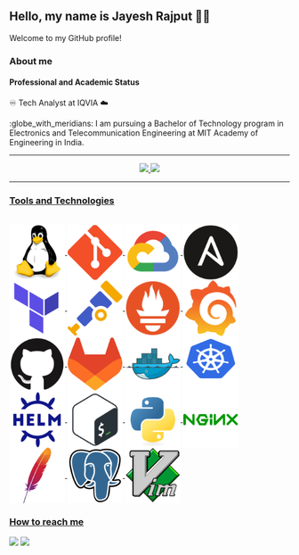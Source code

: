 <!--
### Hi there 👋
-->

<!--
**jayeshrajputtech/jayeshrajputtech** is a ✨ _special_ ✨ repository because its `README.md` (this file) appears on your GitHub profile.

Here are some ideas to get you started:

- 🔭 I’m currently working on ...
- 🌱 I’m currently learning ...
- 👯 I’m looking to collaborate on ...
- 🤔 I’m looking for help with ...
- 💬 Ask me about ...
- 📫 How to reach me: ...
- 😄 Pronouns: ...
- ⚡ Fun fact: ...
-->
## Hello, my name is Jayesh Rajput 👋🏼

Welcome to my GitHub profile!

### About me

#### Professional and Academic Status

:infinity: Tech Analyst at IQVIA :cloud:

:globe\_with\_meridians: I am pursuing a Bachelor of Technology program in Electronics and Telecommunication Engineering at MIT Academy of Engineering in India.
<!--
#### Hobbies and Interests

:martial\_arts\_uniform: White belt Karate practitioner

:muscle: Calisthenics practitioner

:man\_cook: Hobbyist cook
-->
---

<div align="center">
  <a href="https://github.com/mreisroot">
  <img height="180em" src="https://github-readme-stats-git-masterrstaa-rickstaa.vercel.app/api?username=jayeshrajputtech&show_icons=true&theme=gotham&include_all_commits=true&count_private=true"/>
  <img height="180em" src="https://github-readme-stats-git-masterrstaa-rickstaa.vercel.app/api/top-langs/?username=jayeshrajputtech&layout=compact&langs_count=7&theme=gotham"/>
</div>

---

### Tools and Technologies
  
<div style="display: inline_block"><br>
<!--   <img align="center" alt="MReis-FreeBSD" height="30" width="40" src="https://raw.githubusercontent.com/gilbarbara/logos/main/logos/freebsd.svg"> -->
  <img align="center" alt="MReis-Linux" height="100" width="100" src="https://raw.githubusercontent.com/devicons/devicon/master/icons/linux/linux-original.svg">
  <img align="center" alt="MReis-Git" height="100" width="100" src="https://raw.githubusercontent.com/devicons/devicon/master/icons/git/git-original.svg">
  <img align="center" alt="MReis-GCP" height="100" width="100" src="https://raw.githubusercontent.com/devicons/devicon/master/icons/googlecloud/googlecloud-original.svg">
  <img align="center" alt="MReis-Ansible" height="100" width="100" src="https://raw.githubusercontent.com/devicons/devicon/master/icons/ansible/ansible-original.svg">
  <img align="center" alt="MReis-Terraform" height="100" width="100" src="https://raw.githubusercontent.com/devicons/devicon/master/icons/terraform/terraform-original.svg">
<!--   <img align="center" alt="MReis-Packer" height="30" width="40" src="https://raw.githubusercontent.com/devicons/devicon/master/icons/packer/packer-original.svg"> -->
  <img align="center" alt="MReis-OpenTelemetry" height="100" width="100" src="https://raw.githubusercontent.com/cncf/artwork/main/projects/opentelemetry/icon/color/opentelemetry-icon-color.svg">
  <img align="center" alt="MReis-Prometheus" height="100" width="100" src="https://raw.githubusercontent.com/cncf/artwork/main/projects/prometheus/icon/color/prometheus-icon-color.svg">
<!--   <img align="center" alt="MReis-Zabbix" height="30" width="40" src="https://raw.githubusercontent.com/xianshang/1earn/master/assets/img/logo/Zabbix.svg"> -->
<!--   <img align="center" alt="MReis-Jaeger" height="30" width="40" src="https://raw.githubusercontent.com/cncf/artwork/main/projects/jaeger/icon/color/jaeger-icon-color.svg"> -->
  <img align="center" alt="MReis-Grafana" height="100" width="100" src="https://raw.githubusercontent.com/devicons/devicon/master/icons/grafana/grafana-original.svg">
  <img align="center" alt="MReis-GitHub" height="100" width="100" src="https://raw.githubusercontent.com/devicons/devicon/master/icons/github/github-original.svg">
  <img align="center" alt="MReis-GitLab" height="100" width="100" src="https://raw.githubusercontent.com/devicons/devicon/master/icons/gitlab/gitlab-original.svg">
  <img align="center" alt="MReis-Docker" height="100" width="100" src="https://raw.githubusercontent.com/devicons/devicon/master/icons/docker/docker-original.svg">
  <img align="center" alt="MReis-Kubernetes" height="100" width="100" src="https://raw.githubusercontent.com/cncf/artwork/main/projects/kubernetes/icon/color/kubernetes-icon-color.svg">
  <img align="center" alt="MReis-Helm" height="100" width="100" src="https://raw.githubusercontent.com/cncf/artwork/main/projects/helm/icon/color/helm-icon-color.svg">
<!--   <img align="center" alt="MReis-Vagrant" height="30" width="40" src="https://raw.githubusercontent.com/devicons/devicon/master/icons/vagrant/vagrant-original.svg"> -->
  <img align="center" alt="MReis-Bash" height="100" width="100" src="https://raw.githubusercontent.com/devicons/devicon/master/icons/bash/bash-original.svg">
<!--   <img align="center" alt="MReis-Go" height="30" width="40" src="https://raw.githubusercontent.com/devicons/devicon/master/icons/go/go-original.svg"> -->
  <img align="center" alt="MReis-Python" height="100" width="100" src="https://raw.githubusercontent.com/devicons/devicon/master/icons/python/python-original.svg">
<!--   <img align="center" alt="MReis-Hugo" height="30" width="40" src="https://raw.githubusercontent.com/devicons/devicon/master/icons/hugo/hugo-original-wordmark.svg"> -->
  <img align="center" alt="MReis-Nginx" height="100" width="100" src="https://raw.githubusercontent.com/devicons/devicon/master/icons/nginx/nginx-original.svg">
  <img align="center" alt="MReis-Apache" height="100" width="100" src="https://raw.githubusercontent.com/devicons/devicon/master/icons/apache/apache-original.svg">
  <img align="center" alt="MReis-PostgreSQL" height="100" width="100" src="https://raw.githubusercontent.com/devicons/devicon/master/icons/postgresql/postgresql-original.svg">
<!--   <img align="center" alt="MReis-Arduino" height="30" width="40" src="https://raw.githubusercontent.com/devicons/devicon/master/icons/arduino/arduino-original.svg"> -->
  <img align="center" alt="MReis-Vim" height="100" width="100" src="https://raw.githubusercontent.com/devicons/devicon/master/icons/vim/vim-original.svg">
<!--   <img align="center" alt="MReis-Markdown" height="100" width="100" src="https://raw.githubusercontent.com/devicons/devicon/master/icons/markdown/markdown-original.svg"> -->
<!--   <img align="center" alt="MReis-LaTeX" height="30" width="40" src="https://raw.githubusercontent.com/devicons/devicon/master/icons/latex/latex-original.svg"> -->

</div>

### How to reach me

<div> 
  <a href="https://www.linkedin.com/in/rajputjayesh" target="_blank"><img src="https://img.shields.io/badge/LinkedIn-0077B5?style=for-the-badge&logo=linkedin&logoColor=white"></a> 
  <a href="https://www.gitlab.com/jayeshrajput" target="_blank"><img src="https://img.shields.io/badge/GitLab-330F63?style=for-the-badge&logo=gitlab&logoColor=color"></a> 
 <!-- <a href="https://www.instagram.com/_miguelcreis" target="_blank"><img src="https://img.shields.io/badge/Instagram-E4405F?style=for-the-badge&logo=instagram&logoColor=white"></a>
  <a href="https://t.me/mreisroot" target="_blank"><img src="https://img.shields.io/badge/Telegram-2CA5E0?style=for-the-badge&logo=telegram&logoColor=white"></a> 
  -->
  <!--
 # ![Snake animation](https://github.com/danielbped/danielbped/blob/output/github-contribution-grid-snake.svg)
  -->
</div>
